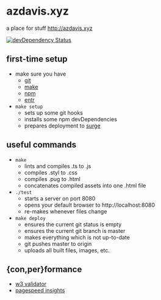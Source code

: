 # azdavis.xyz

a place for stuff http://azdavis.xyz

[![devDependency Status][img]][inf]

[img]: https://david-dm.org/azdavis/azdavis.xyz/dev-status.svg
[inf]: https://david-dm.org/azdavis/azdavis.xyz#info=devDependencies

## first-time setup

- make sure you have
    - [git][git]
    - [make][mak]
    - [npm][npm]
    - [entr][ent]
- `make setup`
    - sets up some git hooks
    - installs some npm devDependencies
    - prepares deployment to [surge][sur]

[git]: https://git-scm.com
[mak]: https://www.gnu.org/software/make
[npm]: https://www.npmjs.com
[ent]: http://entrproject.org
[sur]: https://surge.sh

## useful commands

- `make`
    - lints and compiles .ts to .js
    - compiles .styl to .css
    - compiles .pug to .html
    - concatenates compiled assets into one .html file
- `./test`
    - starts a server on port 8080
    - opens your default browser to http://localhost:8080
    - re-makes whenever files change
- `make deploy`
    - ensures the current git status is empty
    - ensures the current git branch is master
    - makes everything which is not up-to-date
    - git pushes master to origin
    - uploads all built files, images, etc.

## {con,per}formance

- [w3 validator][w3v]
- [pagespeed insights][pag]

[w3v]: https://validator.w3.org/nu/?doc=http://azdavis.xyz
[pag]: https://developers.google.com/speed/pagespeed/insights/?url=http://azdavis.xyz

